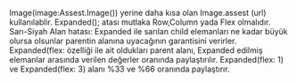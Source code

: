 Image(image:Assest.Image()) yerine daha kısa olan  Image.assest (url) kullanılablir.
Expanded(); atası mutlaka Row,Column yada Flex olmalıdır.
Sarı-Siyah Alan hatası: Expanded ile sarılan child elemanları ne kadar büyük olursa olsunlar parentin alanına uyacağının garantisini verirler.
Expanded(flex: özelliği ile ait oldukları parent alanı, Expanded edilmiş elemanlar arasında verilen değerler oranında paylaştırılır.
Expanded(flex: 1) ve Expanded(flex: 3) alanı %33 ve %66 oranında paylaştırır.
